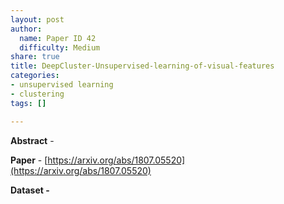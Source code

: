 ```yaml
---
layout: post
author:
  name: Paper ID 42
  difficulty: Medium
share: true
title: DeepCluster-Unsupervised-learning-of-visual-features
categories:
- unsupervised learning
- clustering
tags: []

---
```

**Abstract** - 

**Paper** - [https://arxiv.org/abs/1807.05520](https://arxiv.org/abs/1807.05520)

**Dataset -** []()
    